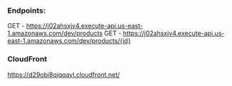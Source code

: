 ### Endpoints:
  GET - https://j02ahsxjv4.execute-api.us-east-1.amazonaws.com/dev/products
  GET - https://j02ahsxjv4.execute-api.us-east-1.amazonaws.com/dev/products/{id}
  
### CloudFront

https://d29obi8qjqqayl.cloudfront.net/